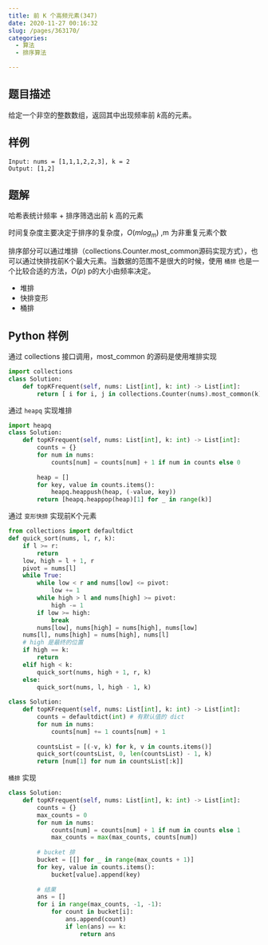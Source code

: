 ```yaml
---
title: 前 K 个高频元素(347)
date: 2020-11-27 00:16:32
slug: /pages/363170/
categories: 
  - 算法
  - 排序算法

---
```


## 题目描述

给定一个非空的整数数组，返回其中出现频率前 *k*高的元素。

## 样例

```
Input: nums = [1,1,1,2,2,3], k = 2
Output: [1,2]
```

## 题解

哈希表统计频率 + 排序筛选出前 k 高的元素 

时间复杂度主要决定于排序的复杂度，$O(mlog_m)$ ,m 为非重复元素个数

排序部分可以通过堆排（collections.Counter.most_common源码实现方式），也可以通过快排找前K个最大元素。当数据的范围不是很大的时候，使用 `桶排` 也是一个比较合适的方法，$O(p)$ p的大小由频率决定。

- 堆排
- 快排变形
- 桶排

## Python 样例

通过 collections 接口调用，most_common 的源码是使用堆排实现

```python
import collections
class Solution:
    def topKFrequent(self, nums: List[int], k: int) -> List[int]:
        return [ i for i, j in collections.Counter(nums).most_common(k)]
```

通过 `heapq` 实现堆排

```python
import heapq
class Solution:
    def topKFrequent(self, nums: List[int], k: int) -> List[int]:
        counts = {}
        for num in nums:
            counts[num] = counts[num] + 1 if num in counts else 0
        
        heap = []
        for key, value in counts.items():
            heapq.heappush(heap, (-value, key))
        return [heapq.heappop(heap)[1] for _ in range(k)]
```

通过 `变形快排` 实现前K个元素

```python
from collections import defaultdict
def quick_sort(nums, l, r, k):
    if l >= r:
        return 
    low, high = l + 1, r 
    pivot = nums[l]
    while True:
        while low < r and nums[low] <= pivot:
            low += 1
        while high > l and nums[high] >= pivot:
            high -= 1
        if low >= high:
            break 
        nums[low], nums[high] = nums[high], nums[low]
    nums[l], nums[high] = nums[high], nums[l]
    # high 是最终的位置 
    if high == k:
        return 
    elif high < k: 
        quick_sort(nums, high + 1, r, k)
    else:
        quick_sort(nums, l, high - 1, k)
		
class Solution:
    def topKFrequent(self, nums: List[int], k: int) -> List[int]:
        counts = defaultdict(int) # 有默认值的 dict
        for num in nums:
            counts[num] += 1 counts[num] + 1 
        
        countsList = [(-v, k) for k, v in counts.items()]
        quick_sort(countsList, 0, len(countsList) - 1, k)
        return [num[1] for num in countsList[:k]]
```

 `桶排` 实现

```python
class Solution:
    def topKFrequent(self, nums: List[int], k: int) -> List[int]:
        counts = {}
        max_counts = 0
        for num in nums:
            counts[num] = counts[num] + 1 if num in counts else 1
            max_counts = max(max_counts, counts[num])
        
        # bucket 排
        bucket = [[] for _ in range(max_counts + 1)]
        for key, value in counts.items():
            bucket[value].append(key)
        
        # 结果
        ans = []
        for i in range(max_counts, -1, -1):
            for count in bucket[i]:
                ans.append(count) 
                if len(ans) == k:
                    return ans 
```

